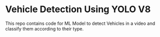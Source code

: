 # Vehicle Detection Using YOLO V8
This repo contains code for ML Model to detect Vehicles in a video and classify them according to their type.
